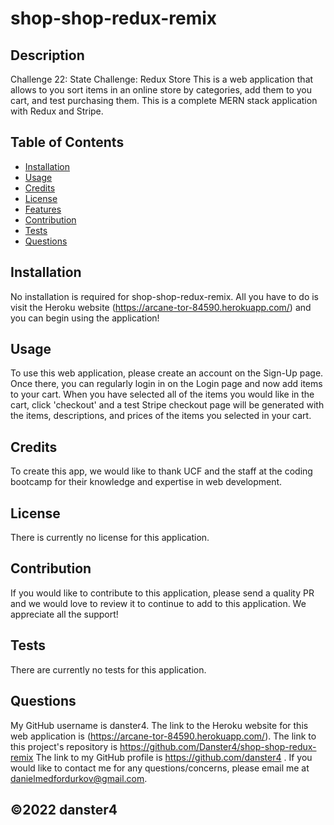 # shop-shop-redux-remix

## Description
Challenge 22: State Challenge: Redux Store 
This is a web application that allows to you sort items in an online store by categories, add them to you cart, and test purchasing them. This is a complete MERN stack application with Redux and Stripe.

## Table of Contents
* [Installation](#installation)
* [Usage](#usage)
* [Credits](#credits)
* [License](#license)
* [Features](#features)
* [Contribution](#contribution)
* [Tests](#tests)
* [Questions](#questions)

## Installation
No installation is required for shop-shop-redux-remix. All you have to do is visit the Heroku website (https://arcane-tor-84590.herokuapp.com/) and you can begin using the application!

## Usage
To use this web application, please create an account on the Sign-Up page. Once there, you can regularly login in on the Login page and now add items to your cart. When you have selected all of the items you would like in the cart, click 'checkout' and a test Stripe checkout page will be generated with the items, descriptions, and prices of the items you selected in your cart.

## Credits
To create this app, we would like to thank UCF and the staff at the coding bootcamp for their knowledge and expertise in web development.

## License
There is currently no license for this application.

## Contribution
If you would like to contribute to this application, please send a quality PR and we would love to review it to continue to add to this application. We appreciate all the support!

## Tests
There are currently no tests for this application.

## Questions

My GitHub username is danster4. The link to the Heroku website for this web application is (https://arcane-tor-84590.herokuapp.com/). The link to this project's repository is https://github.com/Danster4/shop-shop-redux-remix The link to my GitHub profile is https://github.com/danster4 . If you would like to contact me for any questions/concerns, please email me at danielmedfordurkov@gmail.com. 

## ©️2022 danster4
